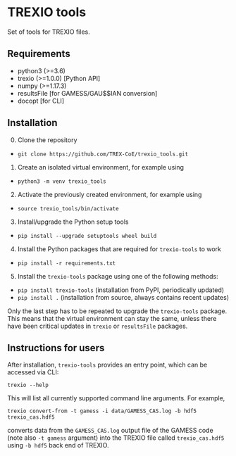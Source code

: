 # TREXIO tools

Set of tools for TREXIO files.


## Requirements

- python3 (>=3.6)
- trexio (>=1.0.0) [Python API]
- numpy (>=1.17.3)
- resultsFile [for GAMESS/GAU$$IAN conversion]
- docopt [for CLI]


## Installation

0. Clone the repository
- `git clone https://github.com/TREX-CoE/trexio_tools.git`
1. Create an isolated virtual environment, for example using
- `python3 -m venv trexio_tools`
2. Activate the previously created environment, for example using
- `source trexio_tools/bin/activate`
3. Install/upgrade the Python setup tools
- `pip install --upgrade setuptools wheel build`
4. Install the Python packages that are required for `trexio-tools` to work
- `pip install -r requirements.txt`
5. Install the `trexio-tools` package using one of the following methods:
- `pip install trexio-tools` (installation from PyPI, periodically updated)
- `pip install .` (installation from source, always contains recent updates)

Only the last step has to be repeated to upgrade the `trexio-tools` package.
This means that the virtual environment can stay the same, unless there have been
critical updates in `trexio` or `resultsFile` packages.


## Instructions for users

After installation, `trexio-tools` provides an entry point, which can be accessed via CLI:

`trexio --help`

This will list all currently supported command line arguments. For example,

`trexio convert-from -t gamess -i data/GAMESS_CAS.log -b hdf5 trexio_cas.hdf5`

converts data from the `GAMESS_CAS.log` output file of the GAMESS code
(note also `-t gamess` argument) into the TREXIO file called `trexio_cas.hdf5`
using `-b hdf5` back end of TREXIO. 

